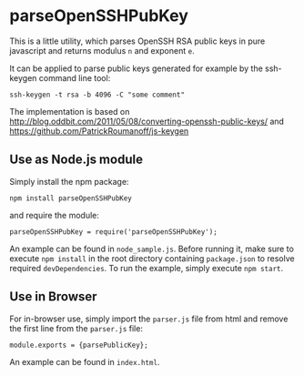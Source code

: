 # parseOpenSSHPubKey

This is a little utility, which parses OpenSSH RSA public keys in pure javascript and returns modulus `n` and exponent `e`.

It can be applied to parse public keys generated for example by the ssh-keygen command line tool:
```
ssh-keygen -t rsa -b 4096 -C "some comment"
```

The implementation is based on
http://blog.oddbit.com/2011/05/08/converting-openssh-public-keys/
and
https://github.com/PatrickRoumanoff/js-keygen

## Use as Node.js module
Simply install the npm package:
```
npm install parseOpenSSHPubKey
```
and require the module:
```
parseOpenSSHPubKey = require('parseOpenSSHPubKey');
```

An example can be found in `node_sample.js`.
Before running it, make sure to execute `npm install` in the root directory containing `package.json` to resolve required `devDependencies`.
To run the example, simply execute `npm start`.

## Use in Browser
For in-browser use, simply import the `parser.js` file from html and remove the first line from the `parser.js` file:
```
module.exports = {parsePublicKey};
```

An example can be found in `index.html`.
